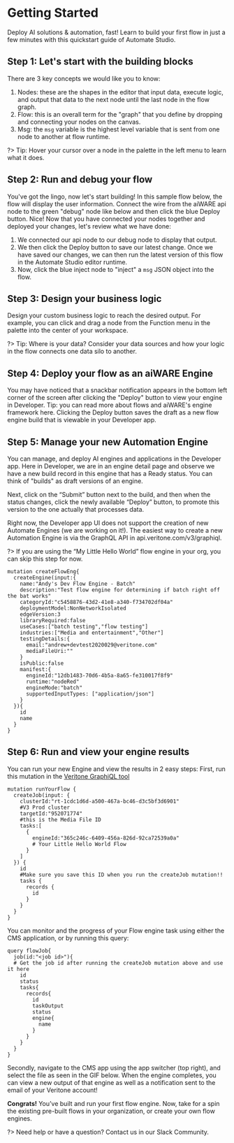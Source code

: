 # Getting Started

Deploy AI solutions & automation, fast!
Learn to build your first flow in just a few minutes with this quickstart guide of Automate Studio.

## Step 1: Let's start with the building blocks

There are 3 key concepts we would like you to know:

1. Nodes: these are the shapes in the editor that input data, execute logic, and output that data to the next node until the last node in the flow graph.
2. Flow: this is an overall term for the "graph" that you define by dropping and connecting your nodes on the canvas.
3. Msg: the `msg` variable is the highest level variable that is sent from one node to another at flow runtime.

?> Tip: Hover your cursor over a node in the palette in the left menu to learn what it does.

## Step 2: Run and debug your flow

You've got the lingo, now let's start building! 
In this sample flow below, the flow will display the user information. Connect the wire from the aiWARE api node to the green "debug" node like below and then click the blue Deploy button.
Nice! Now that you have connected your nodes together and deployed your changes, let's review what we have done:

1. We connected our api node to our debug node to display that output.
2. We then click the Deploy button to save our latest change. Once we have saved our changes, we can then run the latest version of this flow in the Automate Studio editor runtime.
3. Now, click the blue inject node to "inject" a `msg` JSON object into the flow.

## Step 3: Design your business logic

Design your custom business logic to reach the desired output. For example, you can click and drag a node from the Function menu in the palette into the center of your workspace.

?> Tip: Where is your data? Consider your data sources and how your logic in the flow connects one data silo to another.

## Step 4: Deploy your flow as an aiWARE Engine

You may have noticed that a snackbar notification appears in the bottom left corner of the screen after clicking the "Deploy" button to view your engine in Developer.
Tip: you can read more about flows and aiWARE's engine framework here.
Clicking the Deploy button saves the draft as a new flow engine build that is viewable in your Developer app.

## Step 5: Manage your new Automation Engine

You can manage, and deploy AI engines and applications in the Developer app.
Here in Developer, we are in an engine detail page and observe we have a new build record in this engine that has a Ready status. You can think of "builds" as draft versions of an engine.

Next, click on the “Submit” button next to the build, and then when the status changes, click the newly available “Deploy” button, to promote this version to the one actually that processes data.

Right now, the Developer app UI does not support the creation of new Automate Engines (we are working on it!). The easiest way to create a new Automation Engine is via the GraphQL API in api.veritone.com/v3/graphiql.

?> If you are using the “My Little Hello World” flow engine in your org, you can skip this step for now.

```
mutation createFlowEng{
  createEngine(input:{
    name:"Andy's Dev Flow Engine - Batch"
    description:"Test flow engine for determining if batch right off the bat works"
    categoryId:"c5458876-43d2-41e8-a340-f734702df04a"
    deploymentModel:NonNetworkIsolated
    edgeVersion:3
    libraryRequired:false
    useCases:["batch testing","flow testing"]
    industries:["Media and entertainment","Other"]
    testingDetails:{
      email:"andrew+devtest2020029@veritone.com"
      mediaFileUri:""
    }
    isPublic:false
    manifest:{
      engineId:"12db1483-70d6-4b5a-8a65-fe310017f8f9"
      runtime:"nodeRed"
      engineMode:"batch"
      supportedInputTypes: ["application/json"]
    }
  }){
    id
    name
  }
}
```

## Step 6: Run and view your engine results

You can run your new Engine and view the results in 2 easy steps:
First, run this mutation in the [Veritone GraphiQL tool](https://api.veritone.com/v3/graphiql)

```
mutation runYourFlow {
  createJob(input: {
    clusterId:"rt-1cdc1d6d-a500-467a-bc46-d3c5bf3d6901"
    #V3 Prod cluster
    targetId:"952071774"
    #this is the Media File ID
    tasks:[
      {
        engineId:"365c246c-6409-456a-826d-92ca72539a0a"
        # Your Little Hello World Flow
      }
    ]
  }) {
    id
    #Make sure you save this ID when you run the createJob mutation!!
    tasks {
      records {
        id
      }
    }
  }
}
```

You can monitor and the progress of your Flow engine task using either the CMS application, or by running this query:

```
query flowJob{
  job(id:"<job id>"){
  # Get the job id after running the createJob mutation above and use it here
    id
    status
    tasks{
      records{
        id
        taskOutput
        status
        engine{
          name
        }
      }
    }
  }
}
```

Secondly, navigate to the CMS app using the app switcher (top right), and select the file as seen in the GIF below. When the engine completes, you can view a new output of that engine as well as a notification sent to the email of your Veritone account!

**Congrats!** You’ve built and run your first flow engine. 
Now, take for a spin the existing pre-built flows in your organization, or create your own flow engines.

?> Need help or have a question? Contact us in our Slack Community.
